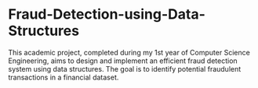 # Fraud-Detection-using-Data-Structures
This academic project, completed during my 1st year of Computer Science Engineering, aims to design and implement an efficient fraud detection system using data structures. The goal is to identify potential fraudulent transactions in a financial dataset.
